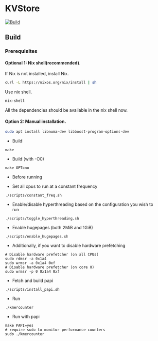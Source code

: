 # KVStore
[![Build](https://github.com/mars-research/kmer-counting-hash-table/actions/workflows/build.yml/badge.svg)](https://github.com/mars-research/kmer-counting-hash-table/actions/workflows/build.yml)

## Build

### Prerequisites

#### Optional 1: Nix shell(recommended).
If Nix is not installed, install Nix.
```bash
curl -L https://nixos.org/nix/install | sh
```
Use nix shell. 
```bash
nix-shell
```
All the dependencies should be available in the nix shell now.

#### Option 2: Manual installation.
```bash
sudo apt install libnuma-dev libboost-program-options-dev
```
* Build
```
make
```
* Build (with -O0)
```
make OPT=no
```

* Before running
- Set all cpus to run at a constant frequency
```
./scripts/constant_freq.sh
```
- Enable/disable hyperthreading based on the configuration you wish to run
```
./scripts/toggle_hyperthreading.sh
```
- Enable hugepages (both 2MiB and 1GiB)
```
./scripts/enable_hugepages.sh
```
- Additionally, if you want to disable hardware prefetching
```
# Disable hardware prefetcher (on all CPUs)
sudo rdmsr -a 0x1a4
sudo wrmsr -a 0x1a4 0xf
# Disable hardware prefetcher (on core 0)
sudo wrmsr -p 0 0x1a4 0xf
```
- Fetch and build papi
```
./scripts/install_papi.sh
```

* Run
```
./kmercounter
```

* Run with papi
```
make PAPI=yes
# require sudo to monitor performance counters
sudo ./kmercounter
```
